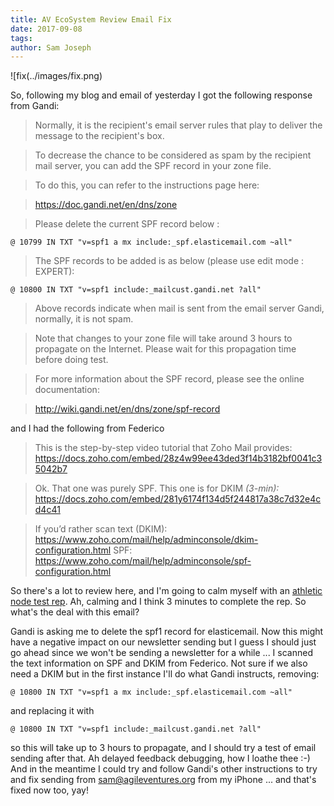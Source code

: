 ```yaml
---
title: AV EcoSystem Review Email Fix
date: 2017-09-08
tags: 
author: Sam Joseph
---
```


![fix(../images/fix.png)

So, following my blog and email of yesterday I got the following response from Gandi:

> Normally, it is the recipient's email server rules that play to deliver the message to the recipient's box.

> To decrease the chance to be considered as spam by the recipient mail server, you can add the SPF record in your zone file.

> To do this, you can refer to the instructions page here:

> https://doc.gandi.net/en/dns/zone

> Please delete the current SPF record below :

```
@ 10799 IN TXT "v=spf1 a mx include:_spf.elasticemail.com ~all"
```

> The SPF records to be added is as below (please use edit mode : EXPERT):

```
@ 10800 IN TXT "v=spf1 include:_mailcust.gandi.net ?all"
```

> Above records indicate when mail is sent from the email server Gandi, normally, it is not spam.

> Note that changes to your zone file will take around 3 hours to propagate on the Internet. Please wait for this propagation time before doing test.

> For more information about the SPF record, please see the online documentation:

> http://wiki.gandi.net/en/dns/zone/spf-record

and I had the following from Federico

> This is the step-by-step video tutorial that Zoho Mail provides: https://docs.zoho.com/embed/28z4w99ee43ded3f14b3182bf0041c35042b7

> Ok. That one was purely SPF. This one is for DKIM _(3-min):_ https://docs.zoho.com/embed/281y6174f134d5f244817a38c7d32e4cd4c41

> If you’d rather scan text (DKIM): https://www.zoho.com/mail/help/adminconsole/dkim-configuration.html
SPF: https://www.zoho.com/mail/help/adminconsole/spf-configuration.html

So there's a lot to review here, and I'm going to calm myself with an [athletic node test rep](https://gist.github.com/tansaku/8e2ee25a007d9b706390513d53bbe191).  Ah, calming and I think 3 minutes to complete the rep.  So what's the deal with this email?

Gandi is asking me to delete the spf1 record for elasticemail. Now this might have a negative impact on our newsletter sending but I guess I should just go ahead since we won't be sending a newsletter for a while ... I scanned the text information on SPF and DKIM from Federico.  Not sure if we also need a DKIM but in the first instance I'll do what Gandi instructs, removing:

```
@ 10800 IN TXT "v=spf1 a mx include:_spf.elasticemail.com ~all"
```

and replacing it with 

```
@ 10800 IN TXT "v=spf1 include:_mailcust.gandi.net ?all"
```

so this will take up to 3 hours to propagate, and I should try a test of email sending after that.  Ah delayed feedback debugging, how I loathe thee :-)  And in the meantime I could try and follow Gandi's other instructions to try and fix sending from sam@agileventures.org from my iPhone ... and that's fixed now too, yay!
